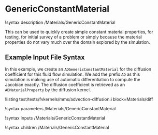 # GenericConstantMaterial

!syntax description /Materials/GenericConstantMaterial

This can be used to quickly create simple constant material properties, for testing,
for initial survey of a problem or simply because the material properties do not vary much over the
domain explored by the simulation.

## Example Input File Syntax

In this example, we create an `ADGenericConstantMaterial` for the diffusion coefficient for this fluid flow simulation.
We add the prefix `AD` as this simulation is making use of automatic differentiation to compute the Jacobian exactly.
The diffusion coefficient is retrieved as an `ADMaterialProperty` by the diffusion kernel.

!listing test/tests/fvkernels/mms/advection-diffusion.i block=Materials/diff

!syntax parameters /Materials/GenericConstantMaterial

!syntax inputs /Materials/GenericConstantMaterial

!syntax children /Materials/GenericConstantMaterial
